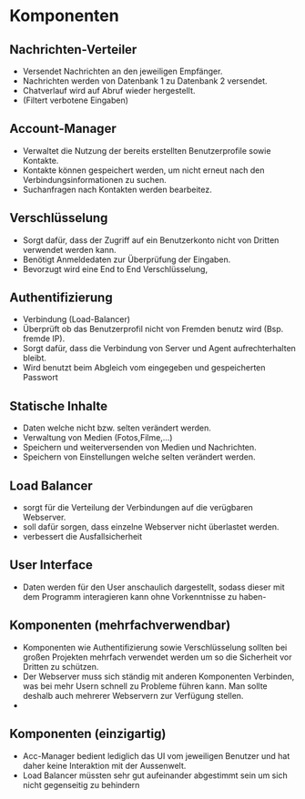 # Komponenten

## Nachrichten-Verteiler

  * Versendet Nachrichten an den jeweiligen Empfänger.
  * Nachrichten werden von Datenbank 1 zu Datenbank 2 versendet.
  * Chatverlauf wird auf Abruf wieder hergestellt.
  * (Filtert verbotene Eingaben)

## Account-Manager

  * Verwaltet die Nutzung der bereits erstellten Benutzerprofile sowie Kontakte.
  * Kontakte können gespeichert werden, um nicht erneut nach den Verbindungsinformationen zu suchen.
  * Suchanfragen nach Kontakten werden bearbeitez.

## Verschlüsselung

  * Sorgt dafür, dass der Zugriff auf ein Benutzerkonto nicht von Dritten verwendet werden kann.
  * Benötigt Anmeldedaten zur Überprüfung der Eingaben.
  * Bevorzugt wird eine End to End Verschlüsselung, 

## Authentifizierung

  * Verbindung (Load-Balancer)
  * Überprüft ob das Benutzerprofil nicht von Fremden benutz wird (Bsp. fremde IP).
  * Sorgt dafür, dass die Verbindung von Server und Agent aufrechterhalten bleibt.
  * Wird benutzt beim Abgleich vom eingegeben und gespeicherten Passwort 
  
## Statische Inhalte
  * Daten welche nicht bzw. selten verändert werden.
  * Verwaltung von Medien (Fotos,Filme,...)
  * Speichern und weiterversenden von Medien und Nachrichten.
  * Speichern von Einstellungen welche selten verändert werden.
  
## Load Balancer

  * sorgt für die Verteilung der Verbindungen auf die verügbaren Webserver.
  * soll dafür sorgen, dass einzelne Webserver nicht überlastet werden.
  * verbessert die Ausfallsicherheit
  
## User Interface
  
  * Daten werden für den User anschaulich dargestellt, sodass dieser mit dem Programm interagieren kann ohne Vorkenntnisse zu haben-
  
## Komponenten (mehrfachverwendbar)

  * Komponenten wie Authentifizierung sowie Verschlüsselung sollten bei großen Projekten mehrfach verwendet werden um so die Sicherheit  vor Dritten zu schützen.
  * Der Webserver muss sich ständig mit anderen Komponenten Verbinden, was bei mehr Usern schnell zu Probleme führen kann.
  Man sollte deshalb auch mehrerer Webservern zur Verfügung stellen.
  *
  

## Komponenten (einzigartig)

  * Acc-Manager bedient lediglich das UI vom jeweiligen Benutzer und hat daher keine Interaktion mit der Aussenwelt.
  * Load Balancer müssten sehr gut aufeinander abgestimmt sein um sich nicht gegenseitig zu behindern
